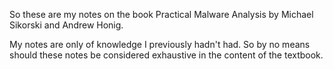 So these are my notes on the book Practical Malware Analysis by Michael Sikorski and Andrew Honig.

My notes are only of knowledge I previously hadn't had. So by no means should these notes be considered exhaustive in the content of the textbook.